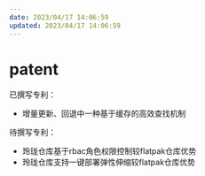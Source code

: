 ```yaml
---
date: 2023/04/17 14:06:59
updated: 2023/04/17 14:06:59
---
```


# patent

已撰写专利：

- 增量更新、回退中一种基于缓存的高效查找机制

待撰写专利：

- 玲珑仓库基于rbac角色权限控制较flatpak仓库优势
- 玲珑仓库支持一键部署弹性伸缩较flatpak仓库优势